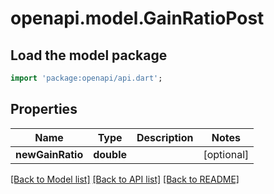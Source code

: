 # openapi.model.GainRatioPost

## Load the model package
```dart
import 'package:openapi/api.dart';
```

## Properties
Name | Type | Description | Notes
------------ | ------------- | ------------- | -------------
**newGainRatio** | **double** |  | [optional] 

[[Back to Model list]](../README.md#documentation-for-models) [[Back to API list]](../README.md#documentation-for-api-endpoints) [[Back to README]](../README.md)


